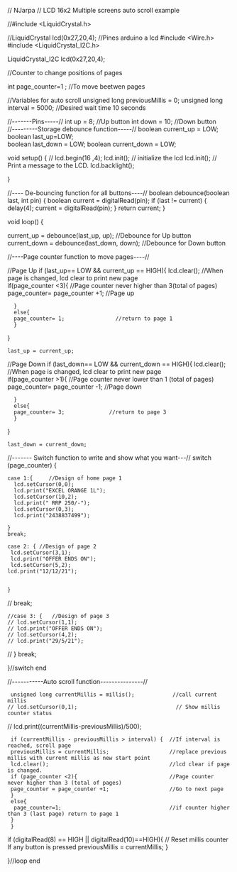 
// NJarpa
// LCD 16x2 Multiple screens auto scroll example

//#include <LiquidCrystal.h>

//LiquidCrystal lcd(0x27,20,4); //Pines arduino a lcd
#include <Wire.h> 
#include <LiquidCrystal_I2C.h>

LiquidCrystal_I2C lcd(0x27,20,4);

//Counter to change positions of pages

int page_counter=1 ;       //To move beetwen pages

//Variables for auto scroll
unsigned long previousMillis = 0;
unsigned long interval = 5000; //Desired wait time 10 seconds


//-------Pins-----//
int up = 8;               //Up button
int down = 10;           //Down button              
//---------Storage debounce function-----//
boolean current_up = LOW;          
boolean last_up=LOW;            
boolean last_down = LOW;
boolean current_down = LOW;
        

void setup() {
 // lcd.begin(16 ,4); 
  lcd.init();                      // initialize the lcd 
  lcd.init();
  // Print a message to the LCD.
  lcd.backlight();

}


   //---- De-bouncing function for all buttons----//
boolean debounce(boolean last, int pin)
{
boolean current = digitalRead(pin);
if (last != current)
{
delay(4);
current = digitalRead(pin);
}
return current;
}


void loop() {
  


current_up = debounce(last_up, up);         //Debounce for Up button
current_down = debounce(last_down, down);   //Debounce for Down button

//----Page counter function to move pages----//

//Page Up
    if (last_up== LOW && current_up == HIGH){ 
      lcd.clear();                     //When page is changed, lcd clear to print new page   
      if(page_counter <3){              //Page counter never higher than 3(total of pages)
      page_counter= page_counter +1;   //Page up
      
      }
      else{
      page_counter= 1;                //return to page 1
      }
  }
  
    last_up = current_up;

//Page Down
    if (last_down== LOW && current_down == HIGH){
      lcd.clear();                     //When page is changed, lcd clear to print new page    
      if(page_counter >1){              //Page counter never lower than 1 (total of pages)
      page_counter= page_counter -1;   //Page down
      
      }
      else{
      page_counter= 3;              //return to page 3
      }
  }
    
    last_down = current_down;

//------- Switch function to write and show what you want---// 
  switch (page_counter) {
   
    case 1:{     //Design of home page 1
      lcd.setCursor(0,0);
      lcd.print("EXCEL ORANGE 1L");
      lcd.setCursor(10,2);
      lcd.print(" RRP 250/-");
      lcd.setCursor(0,3);
      lcd.print("2438837499");
      
    }
    break;

    case 2: { //Design of page 2 
     lcd.setCursor(3,1);
     lcd.print("OFFER ENDS ON");
     lcd.setCursor(5,2);
    lcd.print("12/12/21");
    
       
    }
   // break;

    //case 3: {   //Design of page 3 
    // lcd.setCursor(1,1);
    // lcd.print("OFFER ENDS ON");
    // lcd.setCursor(4,2);
    // lcd.print("29/5/21");
   // }
    break;
    
  }//switch end
  
//-----------Auto scroll function---------------//

     unsigned long currentMillis = millis();            //call current millis
    // lcd.setCursor(0,1);                               // Show millis counter status
   //  lcd.print((currentMillis-previousMillis)/500);
     
     if (currentMillis - previousMillis > interval) {  //If interval is reached, scroll page
     previousMillis = currentMillis;                   //replace previous millis with current millis as new start point
     lcd.clear();                                      //lcd clear if page is changed.
     if (page_counter <2){                             //Page counter never higher than 3 (total of pages)
     page_counter = page_counter +1;                   //Go to next page
     }
     else{
      page_counter=1;                                  //if counter higher than 3 (last page) return to page 1
     }
     } 
      
if (digitalRead(8) == HIGH || digitalRead(10)==HIGH){ // Reset millis counter If any button is pressed
  previousMillis = currentMillis;
}

     

}//loop end
